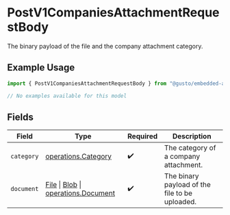 # PostV1CompaniesAttachmentRequestBody

The binary payload of the file and the company attachment category.

## Example Usage

```typescript
import { PostV1CompaniesAttachmentRequestBody } from "@gusto/embedded-api/models/operations/postv1companiesattachment.js";

// No examples available for this model
```

## Fields

| Field                                                                                                                                                                                      | Type                                                                                                                                                                                       | Required                                                                                                                                                                                   | Description                                                                                                                                                                                |
| ------------------------------------------------------------------------------------------------------------------------------------------------------------------------------------------ | ------------------------------------------------------------------------------------------------------------------------------------------------------------------------------------------ | ------------------------------------------------------------------------------------------------------------------------------------------------------------------------------------------ | ------------------------------------------------------------------------------------------------------------------------------------------------------------------------------------------ |
| `category`                                                                                                                                                                                 | [operations.Category](../../models/operations/category.md)                                                                                                                                 | :heavy_check_mark:                                                                                                                                                                         | The category of a company attachment.                                                                                                                                                      |
| `document`                                                                                                                                                                                 | [File](https://developer.mozilla.org/en-US/docs/Web/API/File) \| [Blob](https://developer.mozilla.org/en-US/docs/Web/API/Blob) \| [operations.Document](../../models/operations/document.md) | :heavy_check_mark:                                                                                                                                                                         | The binary payload of the file to be uploaded.                                                                                                                                             |